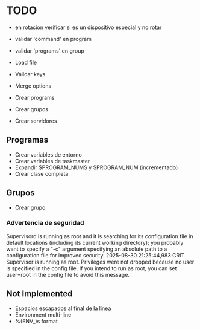 # TODO

- en rotacion verificar si es un dispositivo especial y no rotar
- validar 'command' en program
- validar 'programs' en group

- Load file
- Validar keys
- Merge options
- Crear programs
- Crear grupos
- Crear servidores


Programas
---
- Crear variables de entorno 
- Crear variables de taskmaster
- Expandir $PROGRAM_NUMS y $PROGRAM_NUM (incrementado)
- Crear clase completa 

Grupos
---
- Crear grupo


### Advertencia de seguridad
Supervisord is running as root and it is searching for its configuration file in default locations (including its current working directory); you probably want to specify a "-c" argument specifying an absolute path to a configuration file for improved security.
2025-08-30 21:25:44,983 CRIT Supervisor is running as root.  Privileges were not dropped because no user is specified in the config file.  If you intend to run as root, you can set user=root in the config file to avoid this message.

## Not Implemented

- Espacios escapados al final de la linea
- Environment multi-line
- %(ENV_)s format
